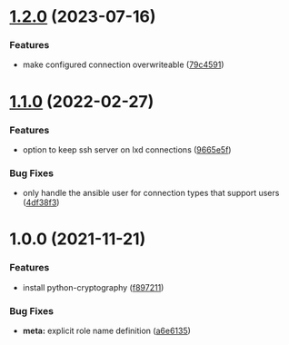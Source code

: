 # [1.2.0](https://github.com/gliech/common-ansible-role/compare/v1.1.0...v1.2.0) (2023-07-16)


### Features

* make configured connection overwriteable ([79c4591](https://github.com/gliech/common-ansible-role/commit/79c45912b2d1a1e71102402ae4415fbd427a7842))

# [1.1.0](https://github.com/gliech/common-ansible-role/compare/v1.0.0...v1.1.0) (2022-02-27)


### Features

* option to keep ssh server on lxd connections ([9665e5f](https://github.com/gliech/common-ansible-role/commit/9665e5fe8ef2aee7b2e1e613c26fc876a56b8a72))


### Bug Fixes

* only handle the ansible user for connection types that support users ([4df38f3](https://github.com/gliech/common-ansible-role/commit/4df38f3173403942494f29630f2ac32cbbfccfae))

# 1.0.0 (2021-11-21)


### Features

* install python-cryptography ([f897211](https://github.com/gliech/common-ansible-role/commit/f897211439f5f6f327882eb9bfe688c720ead79b))


### Bug Fixes

* **meta:** explicit role name definition ([a6e6135](https://github.com/gliech/common-ansible-role/commit/a6e6135f0b1af3d3558a25bf157bfc83783d71fa))
